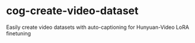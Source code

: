 # cog-create-video-dataset
Easily create video datasets with auto-captioning for Hunyuan-Video LoRA finetuning 
